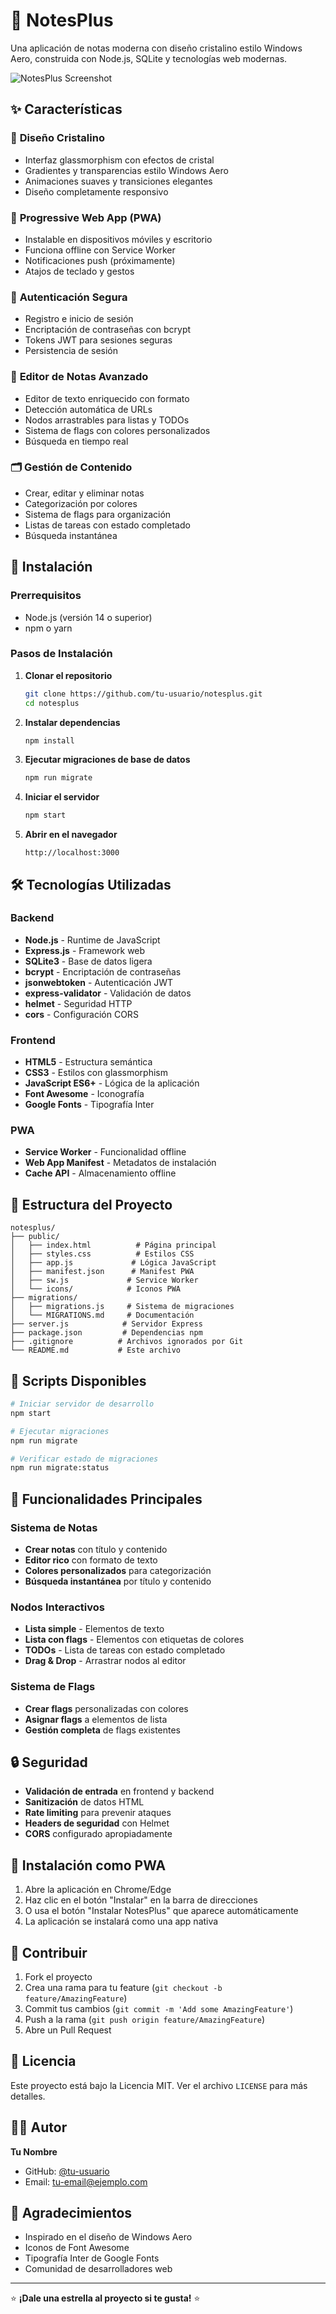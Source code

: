 # 📝 NotesPlus

Una aplicación de notas moderna con diseño cristalino estilo Windows Aero, construida con Node.js, SQLite y tecnologías web modernas.

![NotesPlus Screenshot](screenshots/desktop-screenshot.png)

## ✨ Características

### 🎨 **Diseño Cristalino**
- Interfaz glassmorphism con efectos de cristal
- Gradientes y transparencias estilo Windows Aero
- Animaciones suaves y transiciones elegantes
- Diseño completamente responsivo

### 📱 **Progressive Web App (PWA)**
- Instalable en dispositivos móviles y escritorio
- Funciona offline con Service Worker
- Notificaciones push (próximamente)
- Atajos de teclado y gestos

### 🔐 **Autenticación Segura**
- Registro e inicio de sesión
- Encriptación de contraseñas con bcrypt
- Tokens JWT para sesiones seguras
- Persistencia de sesión

### 📝 **Editor de Notas Avanzado**
- Editor de texto enriquecido con formato
- Detección automática de URLs
- Nodos arrastrables para listas y TODOs
- Sistema de flags con colores personalizados
- Búsqueda en tiempo real

### 🗂️ **Gestión de Contenido**
- Crear, editar y eliminar notas
- Categorización por colores
- Sistema de flags para organización
- Listas de tareas con estado completado
- Búsqueda instantánea

## 🚀 Instalación

### Prerrequisitos
- Node.js (versión 14 o superior)
- npm o yarn

### Pasos de Instalación

1. **Clonar el repositorio**
   ```bash
   git clone https://github.com/tu-usuario/notesplus.git
   cd notesplus
   ```

2. **Instalar dependencias**
   ```bash
   npm install
   ```

3. **Ejecutar migraciones de base de datos**
   ```bash
   npm run migrate
   ```

4. **Iniciar el servidor**
   ```bash
   npm start
   ```

5. **Abrir en el navegador**
   ```
   http://localhost:3000
   ```

## 🛠️ Tecnologías Utilizadas

### Backend
- **Node.js** - Runtime de JavaScript
- **Express.js** - Framework web
- **SQLite3** - Base de datos ligera
- **bcrypt** - Encriptación de contraseñas
- **jsonwebtoken** - Autenticación JWT
- **express-validator** - Validación de datos
- **helmet** - Seguridad HTTP
- **cors** - Configuración CORS

### Frontend
- **HTML5** - Estructura semántica
- **CSS3** - Estilos con glassmorphism
- **JavaScript ES6+** - Lógica de la aplicación
- **Font Awesome** - Iconografía
- **Google Fonts** - Tipografía Inter

### PWA
- **Service Worker** - Funcionalidad offline
- **Web App Manifest** - Metadatos de instalación
- **Cache API** - Almacenamiento offline

## 📁 Estructura del Proyecto

```
notesplus/
├── public/
│   ├── index.html          # Página principal
│   ├── styles.css          # Estilos CSS
│   ├── app.js             # Lógica JavaScript
│   ├── manifest.json      # Manifest PWA
│   ├── sw.js             # Service Worker
│   └── icons/            # Iconos PWA
├── migrations/
│   ├── migrations.js     # Sistema de migraciones
│   └── MIGRATIONS.md     # Documentación
├── server.js            # Servidor Express
├── package.json         # Dependencias npm
├── .gitignore          # Archivos ignorados por Git
└── README.md           # Este archivo
```

## 🔧 Scripts Disponibles

```bash
# Iniciar servidor de desarrollo
npm start

# Ejecutar migraciones
npm run migrate

# Verificar estado de migraciones
npm run migrate:status
```

## 🎯 Funcionalidades Principales

### Sistema de Notas
- **Crear notas** con título y contenido
- **Editor rico** con formato de texto
- **Colores personalizados** para categorización
- **Búsqueda instantánea** por título y contenido

### Nodos Interactivos
- **Lista simple** - Elementos de texto
- **Lista con flags** - Elementos con etiquetas de colores
- **TODOs** - Lista de tareas con estado completado
- **Drag & Drop** - Arrastrar nodos al editor

### Sistema de Flags
- **Crear flags** personalizadas con colores
- **Asignar flags** a elementos de lista
- **Gestión completa** de flags existentes

## 🔒 Seguridad

- **Validación de entrada** en frontend y backend
- **Sanitización** de datos HTML
- **Rate limiting** para prevenir ataques
- **Headers de seguridad** con Helmet
- **CORS** configurado apropiadamente

## 📱 Instalación como PWA

1. Abre la aplicación en Chrome/Edge
2. Haz clic en el botón "Instalar" en la barra de direcciones
3. O usa el botón "Instalar NotesPlus" que aparece automáticamente
4. La aplicación se instalará como una app nativa

## 🤝 Contribuir

1. Fork el proyecto
2. Crea una rama para tu feature (`git checkout -b feature/AmazingFeature`)
3. Commit tus cambios (`git commit -m 'Add some AmazingFeature'`)
4. Push a la rama (`git push origin feature/AmazingFeature`)
5. Abre un Pull Request

## 📄 Licencia

Este proyecto está bajo la Licencia MIT. Ver el archivo `LICENSE` para más detalles.

## 👨‍💻 Autor

**Tu Nombre**
- GitHub: [@tu-usuario](https://github.com/tu-usuario)
- Email: tu-email@ejemplo.com

## 🙏 Agradecimientos

- Inspirado en el diseño de Windows Aero
- Iconos de Font Awesome
- Tipografía Inter de Google Fonts
- Comunidad de desarrolladores web

---

⭐ **¡Dale una estrella al proyecto si te gusta!** ⭐